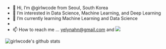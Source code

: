 

- 👋 Hi, I’m @girlwcode from Seoul, South Korea
- 👀 I’m interested in Data Science, Machine Learning, and Deep Learning
- 🌱 I’m currently learning Machine Learning and Data Science
- 
- 📫 How to reach me ... yelynahn@gmail.com and <a href="https://instagram.com/girl.w.code">
    <img 
        src="http://img.shields.io/badge/-Instagram-white?style=flat&logo=Instagram&link=https://instagram.com/girl.w.code/"
        style="height : auto;"/>
</a>



![girlwcode's github stats](https://github-readme-stats.vercel.app/api?username=girlwcode&show_icons=true)


<!---
girlwcode/girlwcode is a ✨ special ✨ repository because its `README.md` (this file) appears on your GitHub profile.
You can click the Preview link to take a look at your changes.
--->
